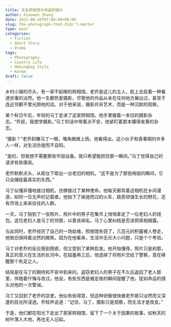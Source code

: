 ```yaml
---
title: 无名照相馆与命运的镜头
author: Xiaowen Zhang
date: 2021-08-26T07:00:00+08:00
slug: the-photograph-that-didn't-matter
type: post
categories:
  - Fiction
  - Short Story
  - Drama
tags:
  - Photography
  - Country Life
  - Hemingway Style
  - Karma
draft: false
---
```


乡村小镇的尽头，有一家不起眼的照相馆。老乔是这儿的主人，脸上总挂着一种看透世事的淡然。他一生都热爱摄影，尽管他的作品从未在任何地方展出过，甚至于连近邻都不曾光顾他的店。对于他来说，摄影并非艺术，而是一种沉默的观察。

某个秋日午后，年轻的马丁走进了这家照相馆。他手里握着一本旧的摄影杂志。“乔叔，我想学摄影。”马丁的话中带着点不安，他紧盯着那本攥得发黄的杂志。

“摄影？”老乔斜撇马丁一眼，嘴角微微上扬。他看得出，这小伙子和青春期的许多人一样，对生活彷徨而不自知。

“是的，但我想不需要那些华丽设备。我只希望能抓住那一瞬间。”马丁觉得自己的请求有些唐突。

老乔默默点头，从柜台下取出一台老旧的相机。“这不是为了那些绚丽的瞬间，它只会捕捉最真实的东西。”

马丁似懂非懂地接过相机，仿佛接过了某种使命。他每天都背着这相机在乡间漫游，如同一位无声的记载者。他拍下了疾驰而过的火车，路旁顽强生长的野花，还有市场上来来往往的人群。

一天，马丁拍到了一张照片，照片中的男子在集市上悄悄拿走了一位老妇人的钱包。这位老妇人是马丁的邻居，以善良闻名。马丁心里纠结是否该把真相揭露。

与此同时，老乔经历了自己的一场劫难，照相馆失窃了，几百元的积蓄被人卷走，他依旧保持着淡然的微笑。因为在他看来，生活中无论大小问题，只是个个考验。

马丁对老乔的反应感到困惑，但又受到了某种启发。他开始懂得，照片只是刹那，真正的意义在生活的长河中。在掂量再三后，他选择了将照片交给了警察，意在唤醒那个失足之人。

结局是在马丁的期待和不安中到来的。盗窃老妇人的男子在不久后返回了老人那里，伴随着忏悔与改过。他说，有些东西是被定格的瞬间提醒了他，犹如命运的镜头对他的一次警诫。

马丁又回到了老乔的店里，他似有些得意，但这种骄傲很快被老乔那只淡然而又深邃的目光所浸透。乔轻声说道：“记住，马丁，摄影只是观察，而生活才是改变。”

于是，他们都在阳光下走出了那家照相馆，留下了一个关于因果的故事，如秋天的树叶落入大地，再也无人记起。